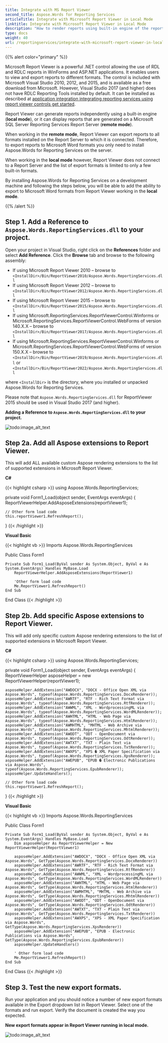 ```yaml
---
title: Integrate with MS Report Viewer
second_title: Aspose.Words for Reporting Services
articleTitle: Integrate with Microsoft Report Viewer in Local Mode
linktitle: Integrate with Microsoft Report Viewer in Local Mode
description: "How to render reports using built-in engine of the report viewer and Aspose.Words for Reporting Services library."
type: docs
weight: 40
url: /reportingservices/integrate-with-microsoft-report-viewer-in-local-mode/
---
```


{{% alert color="primary" %}}

Microsoft Report Viewer is a powerful .NET control allowing the use of RDL and RDLC reports in WinForms and ASP.NET applications. It enables users to view and export reports to different formats. The control is included with Microsoft Visual Studio 2010, 2012, and 2015, and is available as a free download from Microsoft. However, Visual Studio 2017 (and higher) does not have RDLC Reporting Tools installed by default. It can be installed as described at [application integration integrating reporting services using report viewer controls get started](https://docs.microsoft.com/en-us/sql/reporting-services/application-integration/integrating-reporting-services-using-reportviewer-controls-get-started?view=sql-server-2017).

Report Viewer can generate reports independently using a built-in engine (**local mode**), or it can display reports that are generated on a Microsoft SQL Server Reporting Services Report Server (**remote mode**).

When working in the **remote mode**, Report Viewer can export reports to all formats installed on the Report Server to which it is connected. Therefore, to export reports to Microsoft Word formats you only need to install Aspose.Words for Reporting Services on the server.

When working in the **local mode** however, Report Viewer does not connect to a Report Server and the list of export formats is limited to only a few built-in formats.

By installing Aspose.Words for Reporting Services on a development machine and following the steps below, you will be able to add the ability to export to Microsoft Word formats from Report Viewer working in the **local mode**.

{{% /alert %}}

## Step 1. Add a Reference to `Aspose.Words.ReportingServices.dll` to your project.

Open your project in Visual Studio, right click on the **References** folder and select **Add Reference**. Click the **Browse** tab and browse to the following assembly:

- If using Microsoft Report Viewer 2010 – browse to `<InstallDir>/Bin/ReportViewer2010/Aspose.Words.ReportingServices.dll`
- If using Microsoft Report Viewer 2012 – browse to `<InstallDir>/Bin/ReportViewer2012/Aspose.Words.ReportingServices.dll`
- If using Microsoft Report Viewer 2015 – browse to `<InstallDir>/Bin/ReportViewer2015/Aspose.Words.ReportingServices.dll`
- If using Microsoft.ReportingServices.ReportViewerControl.Winforms or Microsoft.ReportingServices.ReportViewerControl.WebForms of version 140.X.X – browse to `<InstallDir>/Bin/ReportViewer2017/Aspose.Words.ReportingServices.dll`
- If using Microsoft.ReportingServices.ReportViewerControl.Winforms or Microsoft.ReportingServices.ReportViewerControl.WebForms of version 150.X.X – browse to `<InstallDir>/Bin/ReportViewer2019/Aspose.Words.ReportingServices.dll` or `<InstallDir>/Bin/ReportViewer2022/Aspose.Words.ReportingServices.dll`

where `<InstallDir>` is the directory, where you installed or unpacked Aspose.Words for Reporting Services.

Please note that `Aspose.Words.ReportingServices.dll` for ReportViewer 2015 should be used in Visual Studio 2017 (and higher). 

**Adding a Reference to `Aspose.Words.ReportingServices.dll` to your project.**

![todo:image_alt_text](integrate-with-microsoft-report-viewer-in-local-mode-1.png)

## Step 2a. Add all Aspose extensions to Report Viewer.

This will add ALL available custom Aspose rendering extensions to the list of supported extensions in Microsoft Report Viewer.

**C#**

{{< highlight csharp >}}
using Aspose.Words.ReportingServices;

private void Form1_Load(object sender, EventArgs eventArgs)
{
	ReportViewerHelper.AddAsposeExtensions(reportViewer1);

	// Other form load code
	this.reportViewer1.RefreshReport();
}
{{< /highlight >}}

**Visual Basic**

{{< highlight vb >}}
Imports Aspose.Words.ReportingServices

Public Class Form1

	Private Sub Form1_Load(ByVal sender As System.Object, ByVal e As System.EventArgs) Handles MyBase.Load
		ReportViewerHelper.AddAsposeExtensions(ReportViewer1)

		'Other form load code
		Me.ReportViewer1.RefreshReport()
	End Sub

End Class
{{< /highlight >}}

## Step 2b. Add specific Aspose extensions to Report Viewer.

This will add only specific custom Aspose rendering extensions to the list of supported extensions in Microsoft Report Viewer.

**C#**

{{< highlight csharp >}}
using Aspose.Words.ReportingServices;

private void Form1_Load(object sender, EventArgs eventArgs)
{
	ReportViewerHelper asposeHelper = new ReportViewerHelper(reportViewer1);

	asposeHelper.AddExtension("AWDOCX", "DOCX - Office Open XML via Aspose.Words", typeof(Aspose.Words.ReportingServices.DocxRenderer));
	asposeHelper.AddExtension("AWRTF", "RTF - Rich Text Format via Aspose.Words", typeof(Aspose.Words.ReportingServices.RtfRenderer));
	asposeHelper.AddExtension("AWWML", "XML - WordprocessingML via Aspose.Words", typeof(Aspose.Words.ReportingServices.WordMLRenderer));
	asposeHelper.AddExtension("AWHTML", "HTML - Web Page via Aspose.Words", typeof(Aspose.Words.ReportingServices.HtmlRenderer));
	asposeHelper.AddExtension("AWMHTML", "MHTML - Web Archive via Aspose.Words", typeof(Aspose.Words.ReportingServices.MhtmlRenderer));
	asposeHelper.AddExtension("AWODT", "ODT - OpenDocument via Aspose.Words", typeof(Aspose.Words.ReportingServices.OdtRenderer));
	asposeHelper.AddExtension("AWTXT", "TXT - Plain Text via Aspose.Words", typeof(Aspose.Words.ReportingServices.TxtRenderer));
	asposeHelper.AddExtension("AWXPS", "XPS � XML Paper Specification via Aspose.Words", typeof(Aspose.Words.ReportingServices.XpsRenderer));
	asposeHelper.AddExtension("AWEPUB", "EPUB � Electronic Publications via Aspose.Words", typeof(Aspose.Words.ReportingServices.EpubRenderer));
	asposeHelper.UpdateHandlers();

	// Other form load code
	this.reportViewer1.RefreshReport();
}
{{< /highlight >}}

**Visual Basic**

{{< highlight vb >}}
Imports Aspose.Words.ReportingServices

Public Class Form1

	Private Sub Form1_Load(ByVal sender As System.Object, ByVal e As System.EventArgs) Handles MyBase.Load
		Dim asposeHelper As ReportViewerHelper = New ReportViewerHelper(ReportViewer1)

		asposeHelper.AddExtension("AWDOCX", "DOCX - Office Open XML via Aspose.Words", GetType(Aspose.Words.ReportingServices.DocxRenderer))
		asposeHelper.AddExtension("AWRTF", "RTF - Rich Text Format via Aspose.Words", GetType(Aspose.Words.ReportingServices.RtfRenderer))
		asposeHelper.AddExtension("AWWML", "XML - WordprocessingML via Aspose.Words", GetType(Aspose.Words.ReportingServices.WordMLRenderer))
		asposeHelper.AddExtension("AWHTML", "HTML - Web Page via Aspose.Words", GetType(Aspose.Words.ReportingServices.HtmlRenderer))
		asposeHelper.AddExtension("AWMHTML", "MHTML - Web Archive via Aspose.Words", GetType(Aspose.Words.ReportingServices.MhtmlRenderer))
		asposeHelper.AddExtension("AWODT", "ODT - OpenDocument via Aspose.Words", GetType(Aspose.Words.ReportingServices.OdtRenderer))
		asposeHelper.AddExtension("AWTXT", "TXT - Plain Text via Aspose.Words", GetType(Aspose.Words.ReportingServices.TxtRenderer))
		asposeHelper.AddExtension("AWXPS", "XPS - XML Paper Specification via Aspose.Words", GetType(Aspose.Words.ReportingServices.XpsRenderer))
		asposeHelper.AddExtension("AWEPUB", "EPUB - Electronic Publications via Aspose.Words", GetType(Aspose.Words.ReportingServices.EpubRenderer))
		asposeHelper.UpdateHandlers()

		' Other form load code
		Me.ReportViewer1.RefreshReport()
	End Sub

End Class
{{< /highlight >}}

## Step 3. Test the new export formats.

Run your application and you should notice a number of new export formats available in the Export dropdown list in Report Viewer. Select one of the formats and run export. Verify the document is created the way you expected.

**New export formats appear in Report Viewer running in local mode.**

![todo:image_alt_text](integrate-with-microsoft-report-viewer-in-local-mode-2.png)
